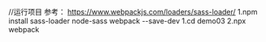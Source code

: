 //运行项目
参考：
https://www.webpackjs.com/loaders/sass-loader/
1.npm install sass-loader node-sass webpack --save-dev
1.cd demo03
2.npx webpack
